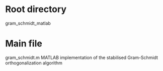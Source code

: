 # Root directory
gram_schmidt_matlab

# Main file
gram_schmidt.m
MATLAB implementation of the stabilised Gram-Schmidt orthogonalization algorithm

